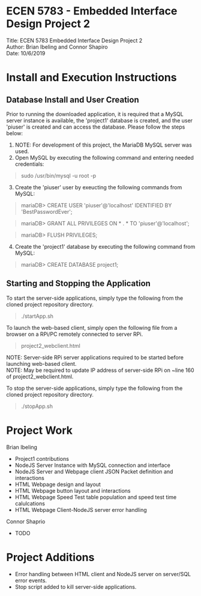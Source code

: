 # ECEN 5783 - Embedded Interface Design Project 2
Title: ECEN 5783 Embedded Interface Design Project 2  
Author: Brian Ibeling and Connor Shapiro  
Date: 10/6/2019  

# Install and Execution Instructions
## Database Install and User Creation
Prior to running the downloaded application, it is required that a MySQL server instance is available, the 'project1' database is created, and the user 'piuser' is created and can access the database. Please follow the steps below:

1. NOTE: For development of this project, the MariaDB MySQL server was used.
2. Open MySQL by executing the following command and entering needed credentials:
  > sudo /usr/bin/mysql -u root -p
3. Create the 'piuser' user by exeucting the following commands from MySQL:
  > mariaDB> CREATE USER 'piuser'@'localhost' IDENTIFIED BY 'BestPasswordEver';

  > mariaDB> GRANT ALL PRIVILEGES ON * . * TO 'piuser'@'localhost';

  > mariaDB> FLUSH PRIVILEGES;
4. Create the 'project1' database by executing the following command from MySQL:
  > mariaDB> CREATE DATABASE project1;

## Starting and Stopping the Application
To start the server-side applications, simply type the following from the cloned project repository directory.
  > ./startApp.sh

To launch the web-based client, simply open the following file from a browser on a RPi/PC remotely connected to server RPi.
  > project2_webclient.html

NOTE: Server-side RPi server applications required to be started before launching web-based client.  
NOTE: May be required to update IP address of server-side RPi on ~line 160 of project2_webclient.html.  

To stop the server-side applications, simply type the following from the cloned project repository directory.
  > ./stopApp.sh

# Project Work
Brian Ibeling
- Project1 contributions
- NodeJS Server Instance with MySQL connection and interface
- NodeJS Server and Webpage client JSON Packet definition and interactions
- HTML Webpage design and layout
- HTML Webpage button layout and interactions
- HTML Webpage Speed Test table population and speed test time calulcations
- HTML Webpage Client-NodeJS server error handling

Connor Shaprio  
- TODO

# Project Additions
- Error handling between HTML client and NodeJS server on server/SQL error events.
- Stop script added to kill server-side applications.
